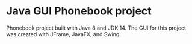 # Java GUI Phonebook project

Phonebook project built with Java 8 and JDK 14. The GUI for this project was created with JFrame, JavaFX, and Swing.